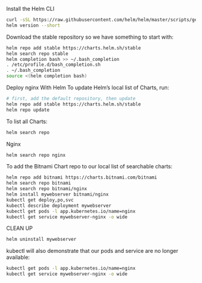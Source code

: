 Install the Helm CLI
```sh
curl -sSL https://raw.githubusercontent.com/helm/helm/master/scripts/get-helm-3 | bash
helm version --short
```
Download the stable repository so we have something to start with:
```sh
helm repo add stable https://charts.helm.sh/stable
helm search repo stable
helm completion bash >> ~/.bash_completion
. /etc/profile.d/bash_completion.sh
. ~/.bash_completion
source <(helm completion bash)
```
Deploy nginx With Helm
To update Helm’s local list of Charts, run:
```sh
# first, add the default repository, then update
helm repo add stable https://charts.helm.sh/stable
helm repo update
```
To list all Charts:
```sh
helm search repo
```
Nginx
```sh
helm search repo nginx
```
To add the Bitnami Chart repo to our local list of searchable charts:
```sh
helm repo add bitnami https://charts.bitnami.com/bitnami
helm search repo bitnami
helm search repo bitnami/nginx
helm install mywebserver bitnami/nginx
kubectl get deploy,po,svc
kubectl describe deployment mywebserver
kubectl get pods -l app.kubernetes.io/name=nginx
kubectl get service mywebserver-nginx -o wide
```
CLEAN UP
```sh
helm uninstall mywebserver
```
kubectl will also demonstrate that our pods and service are no longer available:
```sh
kubectl get pods -l app.kubernetes.io/name=nginx
kubectl get service mywebserver-nginx -o wide
```

